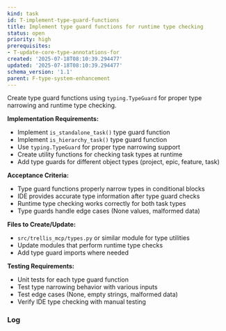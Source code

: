 ```yaml
---
kind: task
id: T-implement-type-guard-functions
title: Implement type guard functions for runtime type checking
status: open
priority: high
prerequisites:
- T-update-core-type-annotations-for
created: '2025-07-18T08:10:39.294477'
updated: '2025-07-18T08:10:39.294477'
schema_version: '1.1'
parent: F-type-system-enhancement
---
```

Create type guard functions using `typing.TypeGuard` for proper type narrowing and runtime type checking.

**Implementation Requirements:**
- Implement `is_standalone_task()` type guard function
- Implement `is_hierarchy_task()` type guard function
- Use `typing.TypeGuard` for proper type narrowing support
- Create utility functions for checking task types at runtime
- Add type guards for different object types (project, epic, feature, task)

**Acceptance Criteria:**
- Type guard functions properly narrow types in conditional blocks
- IDE provides accurate type information after type guard checks
- Runtime type checking works correctly for both task types
- Type guards handle edge cases (None values, malformed data)

**Files to Create/Update:**
- `src/trellis_mcp/types.py` or similar module for type utilities
- Update modules that perform runtime type checks
- Add type guard imports where needed

**Testing Requirements:**
- Unit tests for each type guard function
- Test type narrowing behavior with various inputs
- Test edge cases (None, empty strings, malformed data)
- Verify IDE type checking with manual testing

### Log

